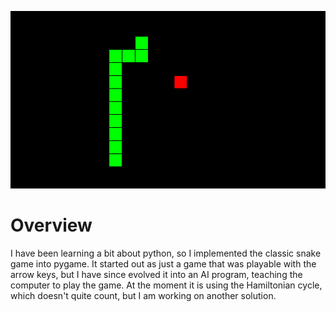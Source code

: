 ![](main.png)

# Overview

I have been learning a bit about python, so I implemented the classic snake game into pygame. It started out as just a game that was playable with the arrow keys, but I have since evolved it into an AI program, teaching the computer to play the game. At the moment it is using the Hamiltonian cycle, which doesn't quite count, but I am working on another solution.

